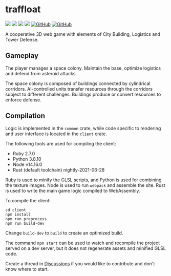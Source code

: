 # traffloat

[![](https://github.com/traffloat/traffloat/actions/workflows/ci.yml/badge.svg?branch=master)](https://github.com/traffloat/traffloat/actions/workflows/ci.yml)
[![](https://github.com/traffloat/traffloat/actions/workflows/client.yml/badge.svg?branch=master)](https://traffloat.github.io/master)
[![](https://github.com/traffloat/traffloat/actions/workflows/docs.yml/badge.svg?branch=master)](https://traffloat.github.io/api/master/traffloat)
[![](http://img.shields.io/badge/tech-stack-0690fa.svg?style=flat)](https://stackshare.io/sof3/traffloat)
[![GitHub](https://img.shields.io/github/last-commit/traffloat/traffloat)](https://github.com/traffloat/traffloat)
[![GitHub](https://img.shields.io/github/stars/traffloat/traffloat?style=social)](https://github.com/traffloat/traffloat)

A cooperative 3D web game with elements of City Building, Logistics and Tower Defense.

## Gameplay
The player manages a space colony.
Maintain the base, optimize logistics and defend from asteroid attacks.

The space colony is composed of buildings
connected by cylindrical corridors.
AI-controlled units transfer resources through the corridors
subject to different challenges.
Buildings produce or convert resources to enforce defense.

## Compilation
Logic is implemented in the `common` crate,
while code specific to rendering and user interface is located in the `client` crate.

The following tools are used for compiling the client:

- Ruby 2.7.0
- Python 3.8.10
- Node v14.16.0
- Rust (default toolchain) nightly-2021-06-28

Ruby is used to minify the GLSL scripts,
and Python is used for combining the texture images.
Node is used to run `webpack` and assemble the site.
Rust is used to write the main game logic compiled to WebAssembly.

To compile the client:

```shell
cd client
npm install
npm run preprocess
npm run build-dev
```

Change `build-dev` to `build` to create an optimized build.

The command `npm start` can be used to watch and recompile the project served on a dev server,
but it does not regenerate assets and minified GLSL code.

Create a thread in [Discussions](https://github.com/traffloat/traffloat/discussions)
if you would like to contribute and don't know where to start.
